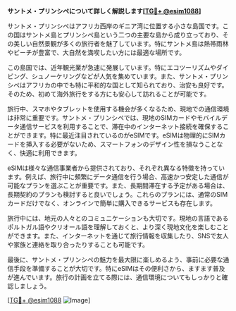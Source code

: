 **サントメ・プリンシペについて詳しく解説します[[TG💪+ @esim1088](https://t.me/s/esim1088)]**

サントメ・プリンシペはアフリカ西岸のギニア湾に位置する小さな島国です。この国はサントメ島とプリンシペ島という二つの主要な島から成り立っており、その美しい自然景観が多くの旅行者を魅了しています。特にサントメ島は熱帯雨林やビーチが豊富で、大自然を満喫したい方には最適な場所です。

この島国では、近年観光業が急速に発展しています。特にエコツーリズムやダイビング、シュノーケリングなどが人気を集めています。また、サントメ・プリンシペはアフリカの中でも特に平和的な国として知られており、治安も良好です。そのため、初めて海外旅行をする方にも安心して訪れることが可能です。

旅行中、スマホやタブレットを使用する機会が多くなるため、現地での通信環境は非常に重要です。サントメ・プリンシペでは、現地のSIMカードやモバイルデータ通信サービスを利用することで、滞在中のインターネット接続を確保することができます。特に最近注目されているのがeSIMです。eSIMは物理的にSIMカードを挿入する必要がないため、スマートフォンのデザイン性を損なうことなく、快適に利用できます。

eSIMは様々な通信事業者から提供されており、それぞれ異なる特徴を持っています。例えば、旅行中に頻繁にデータ通信を行う場合、高速かつ安定した通信が可能なプランを選ぶことが重要です。また、長期間滞在する予定がある場合は、長期契約のプランも検討すると良いでしょう。これらのプランには、通常のSIMカードだけでなく、オンラインで簡単に購入できるサービスも存在します。

旅行中には、地元の人々とのコミュニケーションも大切です。現地の言語であるポルトガル語やクリオール語を理解しておくと、より深く現地文化を楽しむことができます。また、インターネットを通じて旅行情報を収集したり、SNSで友人や家族と連絡を取り合ったりすることも可能です。

最後に、サントメ・プリンシペの魅力を最大限に楽しめるよう、事前に必要な通信手段を準備することが大切です。特にeSIMはその便利さから、ますます普及が進んでいます。旅行の計画を立てる際には、通信環境についてもしっかりと確認しましょう。

[[TG💪+ @esim1088](https://t.me/s/esim1088) ![Image](https://i.postimg.cc/Y0z9fWf4/image.png)]